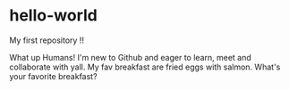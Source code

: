 # hello-world
My first repository !!

What up Humans!
I'm new to Github and eager to learn, meet and collaborate with yall.
My fav breakfast are fried eggs with salmon. What's your favorite breakfast?
